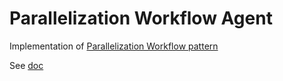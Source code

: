 # Parallelization Workflow Agent

Implementation of [Parallelization Workflow pattern](https://javaaidev.com/docs/agentic-patterns/patterns/parallelization-workflow)

See [doc](https://javaaidev.com/docs/agentic-patterns/reference-implementation/parallelization-workflow-agent)
